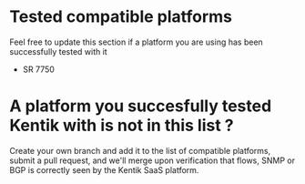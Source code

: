 # Tested compatible platforms
Feel free to update this section if a platform you are using has been successfully tested with it
* SR 7750
# A platform you succesfully tested Kentik with is not in this list ?
Create your own branch and add it to the list of compatible platforms, submit a pull request, and we'll merge upon verification that flows, SNMP or BGP is correctly seen by the Kentik SaaS platform.
